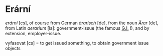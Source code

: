 Erární
===

*erární* [cs], of course from German *[ärarisch](http://www.duden.de/rechtschreibung/aerarisch)* [de], from the noun *[Ärar](http://de.wikipedia.org/wiki/%C3%84rar)* [de], from Latin *aerarium* [la]: government-issue (the famous [G.I.](<http://en.wikipedia.org/wiki/G.I._(military)>) !), and by extension, employer-issue.

vyfasovat [cs] = to get issued something, to obtain government issue objects
